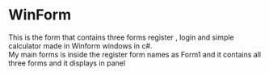 # WinForm

This is the form that contains three forms register , login and simple calculator made in Winform windows in c#. <br>
My main forms is inside the register form names as Form1 and it contains all three forms and it displays in panel
